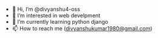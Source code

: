 - 👋 Hi, I’m @divyanshu4-oss
- 👀 I’m interested in web develpment
- 🌱 I’m currently learning python django
- 📫 How to reach me (divyanshukumar1980@gmail.com)

<!---
divyanshu4-oss/divyanshu4-oss is a ✨ special ✨ repository because its `README.md` (this file) appears on your GitHub profile.
You can click the Preview link to take a look at your changes.
--->
